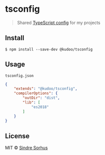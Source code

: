 # tsconfig

> Shared [TypeScript config](https://www.typescriptlang.org/docs/handbook/tsconfig-json.html) for my projects


## Install

```
$ npm install --save-dev @kudoo/tsconfig
```


## Usage

`tsconfig.json`

```json
{
	"extends": "@kudoo/tsconfig",
	"compilerOptions": {
		"outDir": "dist",
		"lib": [
			"es2018"
		]
	}
}
```


## License

MIT © [Sindre Sorhus](https://sindresorhus.com)
